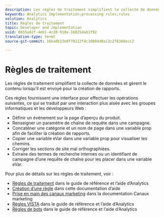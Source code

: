 ```yaml
---
description: Les règles de traitement simplifient la collecte de données et gèrent le contenu lorsqu’il est envoyé pour la création de rapports.
keywords: Analytics Implementation;processing rules;rules
solution: Analytics
title: Règles de traitement
topic: Developer and implementation
uuid: 6655a82f-4eb1-4c28-918e-168254ab1f92
translation-type: tm+mt
source-git-commit: 16ba0b12e0f70112f4c10804d0a13c278388ecc2

---
```



# Règles de traitement

Les règles de traitement simplifient la collecte de données et gèrent le contenu lorsqu’il est envoyé pour la création de rapports.

Ces règles fournissent une interface pour effectuer les opérations suivantes, ce qui se traduit par une interaction plus aisée avec les groupes informatiques et les développeurs Web :

* Définir un événement sur la page d’aperçu du produit.
* Renseigner un paramètre de chaîne de requête dans une campagne.
* Concaténer une catégorie et un nom de page dans une variable prop afin de faciliter la création de rapports.
* Copier une variable eVar dans une variable prop pour visualiser les chemins.
* Corriger les sections de site mal orthographiées.
* Extraire des termes de recherche internes ou un identifiant de campagne d’une requête de chaîne pour les placer dans une variable eVar.

Pour plus de détails sur les règles de traitement, voir :

* [Règles de traitement](https://marketing.adobe.com/resources/help/en_US/reference/processing_rules.html) dans le guide de référence et l’aide d’Analytics
* [Création d’une règle](/help/implement/c-implement-with-dtm/c-rules/t-rules-create.md) dans cette documentation d’aide
* [Prise en main des canaux marketing](https://marketing.adobe.com/resources/help/en_US/mchannel/c_getting_started_mchannel.html) dans la documentation Canaux marketing
* [Règles VISTA](https://marketing.adobe.com/resources/help/en_US/reference/VISTA.html) dans le guide de référence et l’aide d’Analytics
* [Règles de bots](https://marketing.adobe.com/resources/help/en_US/reference/bot_rules.html) dans le guide de référence et l’aide d’Analytics

